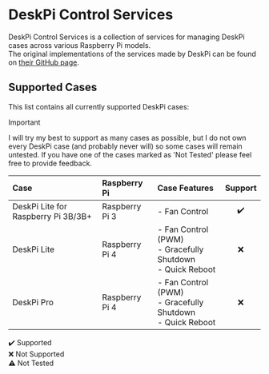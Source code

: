 # DeskPi Control Services
DeskPi Control Services is a collection of services for managing DeskPi cases across various Raspberry Pi models.  
The original implementations of the services made by DeskPi can be found on [their GitHub page](https://github.com/DeskPi-Team).

## Supported Cases
This list contains all currently supported DeskPi cases:

> [!IMPORTANT]  
> I will try my best to support as many cases as possible, but I do not own every DeskPi case (and probably never will) 
> so some cases will remain untested. If you have one of the cases marked as 'Not Tested' please feel free to provide 
> feedback.

| Case                                | Raspberry Pi   | Case Features                                                     | Support |
|:------------------------------------|:---------------|:------------------------------------------------------------------|:-------:|
| DeskPi Lite for Raspberry Pi 3B/3B+ | Raspberry Pi 3 | - Fan Control                                                     |   ✔️    |
| DeskPi Lite                         | Raspberry Pi 4 | - Fan Control (PWM)<br/>- Gracefully Shutdown<br/>- Quick Reboot  |    ❌    |
| DeskPi Pro                          | Raspberry Pi 4 | - Fan Control (PWM)<br/>- Gracefully Shutdown<br/>- Quick Reboot  |    ❌    |

✔️ Supported  
❌ Not Supported  
⚠️ Not Tested  



